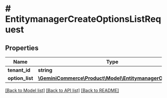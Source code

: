 # # EntitymanagerCreateOptionsListRequest


## Properties


Name | Type | Description | Notes
------------ | ------------- | ------------- | -------------
**tenant_id**| **string** |   | [optional]
**option_list**| [**\GeminiCommerce\Product\Model\EntitymanagerOptionsList**](EntitymanagerOptionsList.md) |   | [optional]


[[Back to Model list]](../../README.md#models) [[Back to API list]](../../README.md#endpoints) [[Back to README]](../../README.md)